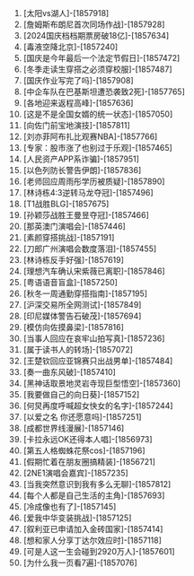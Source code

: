 
1. [太阳vs湖人]-[1857918]
1. [詹姆斯布朗尼首次同场作战]-[1857928]
1. [2024国庆档档期票房破18亿]-[1857634]
1. [毒液空降北京]-[1857240]
1. [国庆是今年最后一个法定节假日]-[1857472]
1. [冬季走读生穿搭之必须穿校服]-[1857487]
1. [国庆作业写完了吗]-[1857908]
1. [中企车队在巴基斯坦遭恐袭致2死]-[1857765]
1. [各地迎来返程高峰]-[1857636]
1. [这是不是全国女婿的统一状态]-[1857050]
1. [向佐门前宝地演技]-[1857811]
1. [刘亦菲阿布扎比观赛NBA]-[1857766]
1. [专家：股市涨了也别过于乐观]-[1857465]
1. [人民资产APP系诈骗]-[1857951]
1. [以色列防长警告伊朗]-[1857836]
1. [老师回应周雨彤学历被质疑]-[1857890]
1. [林诗栋4:3逆转马龙夺冠]-[1857496]
1. [T1战胜BLG]-[1857675]
1. [孙颖莎战胜王曼昱夺冠]-[1857466]
1. [那英澳门演唱会]-[1857446]
1. [素颜穿搭挑战]-[1857191]
1. [刀郎广州演唱会数度落泪]-[1857455]
1. [林诗栋反手好强]-[1857619]
1. [理想汽车确认宋紫薇已离职]-[1857846]
1. [粤语语音盲盒]-[1857250]
1. [秋冬一周通勤穿搭指南]-[1857195]
1. [沪深交易所全网测试]-[1857849]
1. [印尼媒体警告石破茂]-[1857694]
1. [模仿向佐摸鼻梁]-[1857816]
1. [当事人回应在哀牢山拍写真]-[1857236]
1. [属于读书人的转场]-[1857072]
1. [王楚钦回应亚锦赛只出战男单]-[1857484]
1. [奏一曲东风破]-[1857410]
1. [黑神话取景地灵岩寺现巨型悟空]-[1857360]
1. [我要做自己的向日葵]-[1857152]
1. [何炅再度呼喊超女快女的名字]-[1857244]
1. [以爱之名 你还愿意吗]-[1857251]
1. [成都世界线漫展]-[1857146]
1. [卡拉永远OK还得本人唱]-[1856973]
1. [第五人格蜘蛛花祭cos]-[1857196]
1. [假期忙着在朋友圈搞精装]-[1856721]
1. [2NE1演唱会嘉宾]-[1857235]
1. [当我突然意识到我有多么无聊]-[1857812]
1. [每个人都是自己生活的主角]-[1857693]
1. [冷成像也有了]-[1857145]
1. [爱我中华变装挑战]-[1857125]
1. [叙利亚已申请加入金砖国家]-[1857414]
1. [想和家人分享丁达尔效应时]-[1857118]
1. [可是人这一生会碰到2920万人]-[1857601]
1. [为什么我一页看7遍]-[1857076]